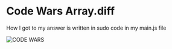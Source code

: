 # Code Wars Array.diff
How I got to my answer is written in sudo code in my main.js file



![CODE WARS](/arraycw.png)
